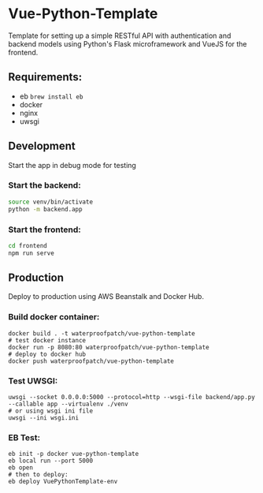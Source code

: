 # Vue-Python-Template

Template for setting up a simple RESTful API with authentication and backend models using Python's Flask microframework and VueJS for the frontend.

## Requirements:

* eb ```brew install eb```
* docker
* nginx
* uwsgi

## Development

Start the app in debug mode for testing

### Start the backend:

```bash
source venv/bin/activate
python -m backend.app
```

### Start the frontend:

```bash
cd frontend
npm run serve
```

## Production

Deploy to production using AWS Beanstalk and Docker Hub.

### Build docker container:

```
docker build . -t waterproofpatch/vue-python-template
# test docker instance
docker run -p 8080:80 waterproofpatch/vue-python-template
# deploy to docker hub
docker push waterproofpatch/vue-python-template
```

### Test UWSGI:

```
uwsgi --socket 0.0.0.0:5000 --protocol=http --wsgi-file backend/app.py --callable app --virtualenv ./venv
# or using wsgi ini file
uwsgi --ini wsgi.ini
```

### EB Test:

```
eb init -p docker vue-python-template
eb local run --port 5000
eb open
# then to deploy:
eb deploy VuePythonTemplate-env
```


